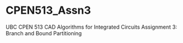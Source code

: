 # CPEN513_Assn3
UBC CPEN 513 CAD Algorithms for Integrated Circuits Assignment 3: Branch and Bound Partitioning
